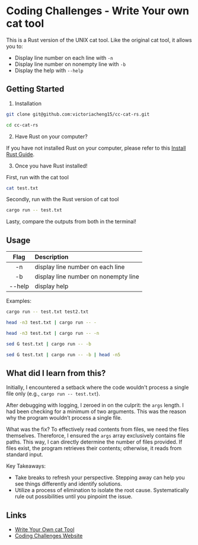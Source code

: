 # Coding Challenges - Write Your own cat tool

This is a Rust version of the UNIX cat tool. Like the original cat tool, it allows you to:

- Display line number on each line with `-n`
- Display line number on nonempty line with `-b`
- Display the help with `--help`

## Getting Started

1. Installation

```bash
git clone git@github.com:victoriacheng15/cc-cat-rs.git

cd cc-cat-rs
```

2. Have Rust on your computer?

If you have not installed Rust on your computer, please refer to this [Install Rust Guide](https://www.rust-lang.org/tools/install).

3. Once you have Rust installed!

First, run with the cat tool
```bash
cat test.txt
```
Secondly, run with the Rust version of cat tool
```bash
cargo run -- test.txt
```
Lasty, compare the outputs from both in the terminal!

## Usage

|  Flag  | Description                          |
| :----: | :----------------------------------- |
|   -n   | display line number on each line     |
|   -b   | display line number on nonempty line |
| --help | display help                         |

Examples:

```bash
cargo run -- test.txt test2.txt

head -n3 test.txt | cargo run -- -

head -n3 test.txt | cargo run -- -n

sed G test.txt | cargo run -- -b

sed G test.txt | cargo run -- -b | head -n5
```

## What did I learn from this?

Initially, I encountered a setback where the code wouldn't process a single file only (e.g., `cargo run -- test.txt`).

After debugging with logging, I zeroed in on the culprit: the `args` length. I had been checking for a minimum of two arguments. This was the reason why the program wouldn’t process a single file.

What was the fix? To effectively read contents from files, we need the files themselves. Thereforce, I ensured the `args` array exclusively contains file paths. This way, I can directly determine the number of files provided. If files exist, the program retrieves their contents; otherwise, it reads from standard input.

Key Takeaways:
- Take breaks to refresh your perspective. Stepping away can help you see things differently and identify solutions.
- Utilize a process of elimination to isolate the root cause. Systematically rule out possibilities until you pinpoint the issue.


## Links

- [Write Your Own cat Tool](https://codingchallenges.fyi/challenges/challenge-cat)
- [Coding Challenges Website](https://codingchallenges.fyi)
